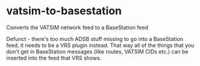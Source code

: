 # vatsim-to-basestation
Converts the VATSIM network feed to a BaseStation feed

Defunct - there's too much ADSB stuff missing to go into a BaseStation feed, it
needs to be a VRS plugin instead. That way all of the things that you don't get
in BaseStation messages (like routes, VATSIM CIDs etc.) can be inserted into
the feed that VRS shows.

